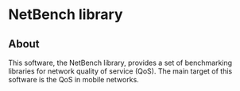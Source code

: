 
# NetBench library

## About
This software, the NetBench library, provides a set of benchmarking libraries
for network quality of service (QoS).  The main target of this software is
the QoS in mobile networks.


